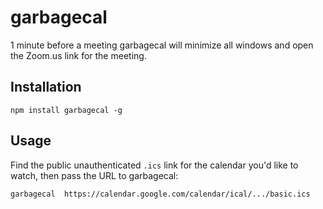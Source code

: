 # garbagecal

1 minute before a meeting garbagecal will minimize all windows and open the Zoom.us link for the meeting.

## Installation 

```
npm install garbagecal -g
```

## Usage 

Find the public unauthenticated `.ics` link for the calendar you'd like to watch, then pass the URL to garbagecal:

```
garbagecal  https://calendar.google.com/calendar/ical/.../basic.ics
```

